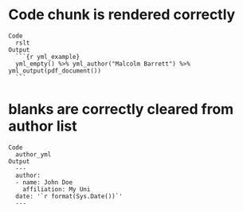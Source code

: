 # Code chunk is rendered correctly

    Code
      rslt
    Output
      ```{r yml_example}
      yml_empty() %>% yml_author("Malcolm Barrett") %>% yml_output(pdf_document())
      ```

# blanks are correctly cleared from author list

    Code
      author_yml
    Output
      ---
      author:
      - name: John Doe
        affiliation: My Uni
      date: '`r format(Sys.Date())`'
      ---

